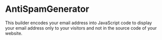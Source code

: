 # AntiSpamGenerator
This builder encodes your email address into JavaScript code to display your email address only to your visitors and not in the source code of your website.
